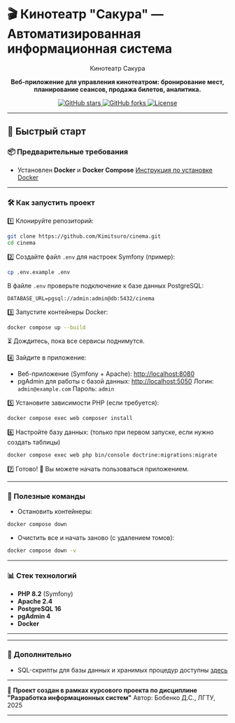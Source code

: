 # 🎬 Кинотеатр "Сакура" — Автоматизированная информационная система

<p align="center">
  Кинотеатр Сакура
</p>

<p align="center">
  <b>Веб-приложение для управления кинотеатром: бронирование мест, планирование сеансов, продажа билетов, аналитика.</b>
</p>

<p align="center">
  <a href="https://github.com/Kimitsuro/cinema">
    <img src="https://img.shields.io/github/stars/Kimitsuro/cinema?style=social" alt="GitHub stars">
  </a>
  <a href="https://github.com/Kimitsuro/cinema">
    <img src="https://img.shields.io/github/forks/Kimitsuro/cinema?style=social" alt="GitHub forks">
  </a>
  <a href="https://github.com/Kimitsuro/cinema">
    <img src="https://img.shields.io/github/license/Kimitsuro/cinema?style=flat-square" alt="License">
  </a>
</p>

---

## 🚀 Быстрый старт

### 📦 Предварительные требования

* Установлен **Docker** и **Docker Compose**
  [Инструкция по установке Docker](https://docs.docker.com/get-docker/)

---

### 🛠️ Как запустить проект

1️⃣ Клонируйте репозиторий:

```bash
git clone https://github.com/Kimitsuro/cinema.git
cd cinema
```

2️⃣ Создайте файл `.env` для настроек Symfony (пример):

```bash
cp .env.example .env
```

В файле `.env` проверьте подключение к базе данных PostgreSQL:

```env
DATABASE_URL=pgsql://admin:admin@db:5432/cinema
```

3️⃣ Запустите контейнеры Docker:

```bash
docker compose up --build
```

⏳ Дождитесь, пока все сервисы поднимутся.

4️⃣ Зайдите в приложение:

* Веб-приложение (Symfony + Apache): [http://localhost:8080](http://localhost:8080)
* pgAdmin для работы с базой данных: [http://localhost:5050](http://localhost:5050)
  Логин: `admin@example.com`
  Пароль: `admin`

5️⃣ Установите зависимости PHP (если требуется):

```bash
docker compose exec web composer install
```

6️⃣ Настройте базу данных:
(только при первом запуске, если нужно создать таблицы)

```bash
docker compose exec web php bin/console doctrine:migrations:migrate
```

7️⃣ Готово! 🎉 Вы можете начать пользоваться приложением.

---

### 🧹 Полезные команды

* Остановить контейнеры:

```bash
docker compose down
```

* Очистить все и начать заново (с удалением томов):

```bash
docker compose down -v
```

---

### 📊 Стек технологий

* **PHP 8.2** (Symfony)
* **Apache 2.4**
* **PostgreSQL 16**
* **pgAdmin 4**
* **Docker**

---

---

### 📌 Дополнительно

* SQL-скрипты для базы данных и хранимых процедур доступны [здесь](https://github.com/Kimitsuro/cinema)

---

🔗 **Проект создан в рамках курсового проекта по дисциплине "Разработка информационных систем"**
Автор: Бобенко Д.С., ЛГТУ, 2025

---
